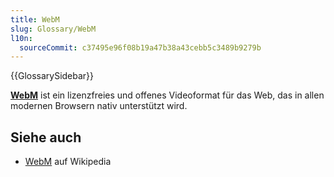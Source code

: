 ```yaml
---
title: WebM
slug: Glossary/WebM
l10n:
  sourceCommit: c37495e96f08b19a47b38a43cebb5c3489b9279b
---
```


{{GlossarySidebar}}

**[WebM](/de/docs/Web/Media/Formats/Containers#webm)** ist ein lizenzfreies und offenes Videoformat für das Web, das in allen modernen Browsern nativ unterstützt wird.

## Siehe auch

- [WebM](https://en.wikipedia.org/wiki/WebM) auf Wikipedia
